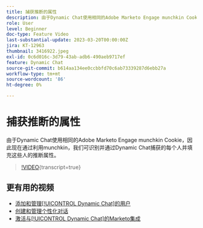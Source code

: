 ```yaml
---
title: 捕获推断的属性
description: 由于Dynamic Chat使用相同的Adobe Marketo Engage munchkin Cookie，因此现在通过利用munchkin，我们可识别并通过Dynamic Chat捕获的每个人并填充这些人的推断属性
role: User
level: Beginner
doc-type: Feature Video
last-substantial-update: 2023-03-20T00:00:00Z
jira: KT-12963
thumbnail: 3416922.jpeg
exl-id: 0c6d016c-3d79-43ab-adb6-490aeb9717ef
feature: Dynamic Chat
source-git-commit: b614aa134ee0ccbbfd70c6ab73339287d6ebb27a
workflow-type: tm+mt
source-wordcount: '86'
ht-degree: 0%

---
```


# 捕获推断的属性

由于Dynamic Chat使用相同的Adobe Marketo Engage munchkin Cookie，因此现在通过利用munchkin，我们可识别并通过Dynamic Chat捕获的每个人并填充这些人的推断属性。

>[!VIDEO](https://video.tv.adobe.com/v/3436191/?quality=12&learn=on&captions=chi_hans){transcript=true}

## 更有用的视频

* [添加和管理[!UICONTROL Dynamic Chat]的用户](user-management.md)
* [创建和管理个性化对话](dialogue-management.md)
* [激活与[!UICONTROL Dynamic Chat]的Marketo集成](marketo-integration.md)
